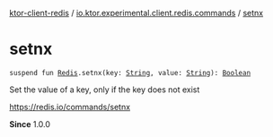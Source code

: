 [ktor-client-redis](../index.md) / [io.ktor.experimental.client.redis.commands](index.md) / [setnx](./setnx.md)

# setnx

`suspend fun `[`Redis`](../io.ktor.experimental.client.redis/-redis/index.md)`.setnx(key: `[`String`](https://kotlinlang.org/api/latest/jvm/stdlib/kotlin/-string/index.html)`, value: `[`String`](https://kotlinlang.org/api/latest/jvm/stdlib/kotlin/-string/index.html)`): `[`Boolean`](https://kotlinlang.org/api/latest/jvm/stdlib/kotlin/-boolean/index.html)

Set the value of a key, only if the key does not exist

https://redis.io/commands/setnx

**Since**
1.0.0

